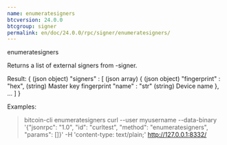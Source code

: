 ```yaml
---
name: enumeratesigners
btcversion: 24.0.0
btcgroup: signer
permalink: en/doc/24.0.0/rpc/signer/enumeratesigners/
---
```


enumeratesigners

Returns a list of external signers from -signer.

Result:
{                               (json object)
  "signers" : [                 (json array)
    {                           (json object)
      "fingerprint" : "hex",    (string) Master key fingerprint
      "name" : "str"            (string) Device name
    },
    ...
  ]
}

Examples:
> bitcoin-cli enumeratesigners 
> curl --user myusername --data-binary '{"jsonrpc": "1.0", "id": "curltest", "method": "enumeratesigners", "params": []}' -H 'content-type: text/plain;' http://127.0.0.1:8332/


